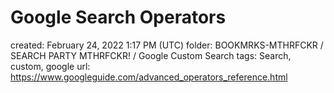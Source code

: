 # Google Search Operators

created: February 24, 2022 1:17 PM (UTC)
folder: BOOKMRKS-MTHRFCKR / SEARCH PARTY MTHRFCKR! / Google Custom Search
tags: Search, custom, google
url: https://www.googleguide.com/advanced_operators_reference.html